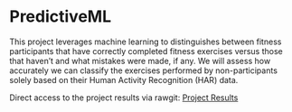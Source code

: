 # PredictiveML

This project leverages machine learning to distinguishes between fitness participants that have correctly completed fitness exercises versus those that haven’t and what mistakes were made, if any. We will assess how accurately we can classify the exercises performed by non-participants solely based on their Human Activity Recognition (HAR) data.

Direct access to the project results via rawgit:
[Project Results](https://cdn.rawgit.com/roobyz/PredictiveML/6316365b36ca8390a06187ff495084b638e790f1/ml_activity_success.html)

